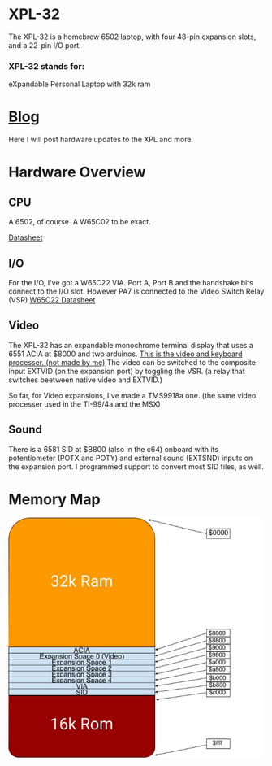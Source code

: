 # XPL-32
The XPL-32 is a homebrew 6502 laptop, with four 48-pin expansion slots, and a 22-pin I/O port.
 ### XPL-32 stands for:
eXpandable 
Personal 
Laptop 
with 32k ram
# [Blog](https://unstinkableinventions.wordpress.com/)
Here I will post hardware updates to the XPL and more.
# Hardware Overview
## CPU
A 6502, of course. A W65C02 to be exact. 

[Datasheet](https://eater.net/datasheets/w65c02s.pdf)
## I/O
For the I/O, I've got a W65C22 VIA. Port A, Port B and the handshake bits connect to the I/O slot.
However PA7 is connected to the Video Switch Relay (VSR)
[W65C22 Datasheet](https://eater.net/datasheets/w65c22.pdf)
## Video
The XPL-32 has an expandable monochrome terminal display that uses a 6551 ACIA  at $8000 and two arduinos.
[This is the video and keyboard processer. (not made by me)](http://searle.x10host.com/MonitorKeyboard/index.html)
The video can be switched to the composite input EXTVID (on the expansion port) by toggling the VSR. (a relay that switches beetween native video and EXTVID.)

So far, for Video expansions, I've made a TMS9918a one. (the same video processer used in the TI-99/4a and the MSX)
## Sound
There is a 6581 SID at $B800 (also in the c64) onboard with its potentiometer (POTX and POTY) and external sound (EXTSND) inputs on the expansion port.
I programmed support to convert most SID files, as well.
# Memory Map
![](https://raw.githubusercontent.com/liaminventions/XPL-32/main/images/memory_map.jpg)
